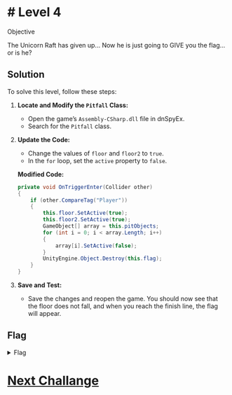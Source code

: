 # # Level 4

Objective

The Unicorn Raft has given up... Now he is just going to GIVE you the flag... or is he?

## Solution

To solve this level, follow these steps:

1. **Locate and Modify the `Pitfall` Class:**
   
   - Open the game’s `Assembly-CSharp.dll` file in dnSpyEx.
   - Search for the `Pitfall` class.

2. **Update the Code:**
   
   - Change the values of `floor` and `floor2` to `true`.
   - In the `for` loop, set the `active` property to `false`.
   
   **Modified Code:**
   
   ```csharp
   private void OnTriggerEnter(Collider other)
   {
       if (other.CompareTag("Player"))
       {
           this.floor.SetActive(true);
           this.floor2.SetActive(true);
           GameObject[] array = this.pitObjects;
           for (int i = 0; i < array.Length; i++)
           {
               array[i].SetActive(false);
           }
           UnityEngine.Object.Destroy(this.flag);
       }
   }
   ```

3. **Save and Test:**
   
   - Save the changes and reopen the game. You should now see that the floor does not fall, and when you reach the finish line, the flag will appear.

## Flag

<details>
<summary>Flag</summary>
GHCTF{oops_sorry_mr_unicorn}

</details>

# [Next Challange](level5.md)
